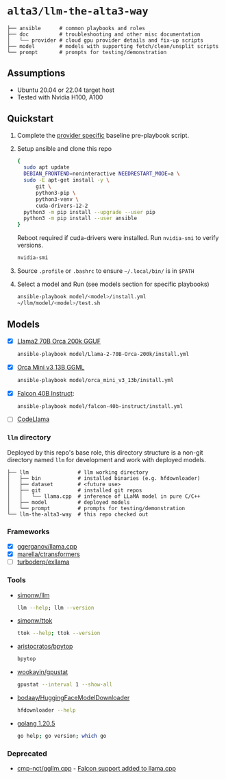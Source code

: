 # `alta3/llm-the-alta3-way`

```
├── ansible      # common playbooks and roles
├── doc          # troubleshooting and other misc documentation
│   └── provider # cloud gpu provider details and fix-up scripts
├── model        # models with supporting fetch/clean/unsplit scripts
└── prompt       # prompts for testing/demonstration
```

## Assumptions

- Ubuntu 20.04 or 22.04 target host
- Tested with Nvidia H100, A100

## Quickstart

1. Complete the [provider specific](doc/provider/README.md) baseline pre-playbook script.

0. Setup ansible and clone this repo

   ```bash
   {
     sudo apt update 
     DEBIAN_FRONTEND=noninteractive NEEDRESTART_MODE=a \
     sudo -E apt-get install -y \
         git \
         python3-pip \
         python3-venv \
         cuda-drivers-12-2
     python3 -m pip install --upgrade --user pip
     python3 -m pip install --user ansible
   }
   ```

   Reboot required if cuda-drivers were installed.
   Run `nvidia-smi` to verify versions.

   ```bash
   nvidia-smi
   ```

0. Source `.profile` or `.bashrc` to ensure `~/.local/bin/` is in `$PATH`

0. Select a model and Run (see models section for specific playbooks)

   ```bash
   ansible-playbook model/<model>/install.yml
   ~/llm/model/<model>/test.sh
   ```

## Models

- [x] [Llama2 70B Orca 200k GGUF](https://huggingface.co/TheBloke/Llama-2-70B-Orca-200k-GGUF)
   ```bash
   ansible-playbook model/Llama-2-70B-Orca-200k/install.yml
   ```

- [x] [Orca Mini v3 13B GGML](https://huggingface.co/TheBloke/orca_mini_v3_13b-GGML)
   ```bash
   ansible-playbook model/orca_mini_v3_13b/install.yml
   ```

- [x] [Falcon 40B Instruct](https://huggingface.co/tiiuae/falcon-40b-instruct): 
   ```bash
   ansible-playbook model/falcon-40b-instruct/install.yml
   ```

- [ ] [CodeLlama](https://github.com/facebookresearch/codellama)

### `llm` directory

Deployed by this repo's base role, this directory structure is a non-git directory named `llm` for development and work with deployed models.

```
├── llm                # llm working directory
│   ├── bin            # installed binaries (e.g. hfdownloader)
│   ├── dataset        # <future use>
│   ├── git            # installed git repos
│   │   └── llama.cpp  # inference of LLaMA model in pure C/C++
│   ├── model          # deployed models
│   └── prompt         # prompts for testing/demonstration      
└── llm-the-alta3-way  # this repo checked out
```


### Frameworks

- [x] [ggerganov/llama.cpp](https://github.com/ggerganov/llama.cpp)
- [x] [marella/ctransformers](https://github.com/marella/ctransformers)
- [ ] [turboderp/exllama](https://github.com/turboderp/exllama)

### Tools

- [simonw/llm](https://github.com/simonw/llm) 
   ```bash
   llm --help; llm --version
   ```
- [simonw/ttok](https://github.com/simonw/ttok) 
   ```bash
   ttok --help; ttok --version
   ```
- [aristocratos/bpytop](https://github.com/aristocratos/bpytop)
   ```bash
   bpytop
   ```
- [wookayin/gpustat](https://github.com/wookayin/gpustat)
   ```bash
   gpustat --interval 1 --show-all
   ```
- [bodaay/HuggingFaceModelDownloader](https://github.com/bodaay/HuggingFaceModelDownloader)
   ```bash
   hfdownloader --help
   ```
- [golang 1.20.5](https://go.dev/)
   ```bash
   go help; go version; which go
   ```

### Deprecated

- [cmp-nct/ggllm.cpp](https://github.com/cmp-nct/ggllm.cpp) - [Falcon support added to llama.cpp](https://github.com/ggerganov/llama.cpp/issues/1602)

